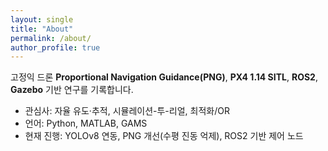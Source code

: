 ```yaml
---
layout: single
title: "About"
permalink: /about/
author_profile: true
---
```


고정익 드론 **Proportional Navigation Guidance(PNG)**, **PX4 1.14 SITL**, **ROS2**, **Gazebo** 기반 연구를 기록합니다.  
- 관심사: 자율 유도·추적, 시뮬레이션-투-리얼, 최적화/OR
- 언어: Python, MATLAB, GAMS
- 현재 진행: YOLOv8 연동, PNG 개선(수평 진동 억제), ROS2 기반 제어 노드
